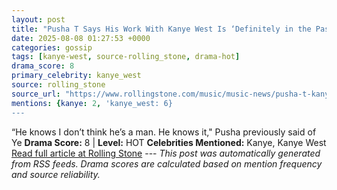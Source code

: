 ```yaml
---
layout: post
title: "Pusha T Says His Work With Kanye West Is ‘Definitely in the Past’"
date: 2025-08-08 01:27:53 +0000
categories: gossip
tags: [kanye-west, source-rolling_stone, drama-hot]
drama_score: 8
primary_celebrity: kanye_west
source: rolling_stone
source_url: "https://www.rollingstone.com/music/music-news/pusha-t-kanye-west-collaborations-in-the-past-1235403476/"
mentions: {kanye: 2, 'kanye_west: 6}
---
```


“He knows I don’t think he’s a man. He knows it," Pusha previously said of Ye **Drama Score:** 8 | **Level:** HOT **Celebrities Mentioned:** Kanye, Kanye West [Read full article at Rolling Stone](https://www.rollingstone.com/music/music-news/pusha-t-kanye-west-collaborations-in-the-past-1235403476/) --- *This post was automatically generated from RSS feeds. Drama scores are calculated based on mention frequency and source reliability.*